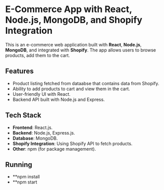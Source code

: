 # E-Commerce App with React, Node.js, MongoDB, and Shopify Integration

This is an e-commerce web application built with **React**, **Node.js**, **MongoDB**, and integrated with **Shopify**. 
The app allows users to browse products, add them to the cart.

## Features

- Product listing fetched from dataabse that contains data from Shopify.
- Ability to add products to cart and view them in the cart.
- User-friendly UI with React.
- Backend API built with Node.js and Express.


## Tech Stack

- **Frontend**: React.js.
- **Backend**: Node.js, Express.js.
- **Database**: MongoDB.
- **Shopify Integration**: Using Shopify API to fetch products.
- **Other**: npm (for package management).

## Running

- **npm install
- **npm start
